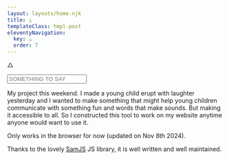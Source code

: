 ```yaml
---
layout: layouts/home.njk
title: △
templateClass: tmpl-post
eleventyNavigation:
  key: △
  order: 7
---
```


△

<input id="box" value="" placeholder="SOMETHING TO SAY"></input>

My project this weekend. I made a young child erupt with laughter yesterday and I wanted to make something that might help young children communicate with something fun and words that make sounds. But making it accessible to all. So I constructed this tool to work on my website anytime anyone would want to use it.

Only works in the browser for now (updated on Nov 8th 2024).

Thanks to the lovely [SamJS](https://github.com/HeraldOD/sam) JS library, it is well written and well maintained.
